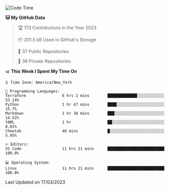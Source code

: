 <!--START_SECTION:waka-->
![Code Time](http://img.shields.io/badge/Code%20Time-145%20hrs%2052%20mins-blue)

**🐱 My GitHub Data** 

> 🏆 173 Contributions in the Year 2023
 > 
> 📦 201.5 kB Used in GitHub's Storage 
 > 
> 📜 37 Public Repositories 
 > 
> 🔑 39 Private Repositories  
 > 
📊 **This Week I Spent My Time On** 

```text
⌚︎ Time Zone: America/New_York

💬 Programming Languages: 
Terraform                6 hrs 2 mins        █████████████░░░░░░░░░░░░   53.14% 
Python                   1 hr 47 mins        ████░░░░░░░░░░░░░░░░░░░░░   15.7% 
Markdown                 1 hr 38 mins        ███░░░░░░░░░░░░░░░░░░░░░░   14.52% 
YAML                     1 hr                ██░░░░░░░░░░░░░░░░░░░░░░░   8.81% 
Cheetah                  40 mins             █░░░░░░░░░░░░░░░░░░░░░░░░   5.95%

🔥 Editors: 
VS Code                  11 hrs 21 mins      █████████████████████████   100.0%

💻 Operating System: 
Linux                    11 hrs 21 mins      █████████████████████████   100.0%

```


 Last Updated on 17/03/2023
<!--END_SECTION:waka-->
